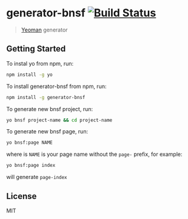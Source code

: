 # generator-bnsf [![Build Status](https://secure.travis-ci.org/apsavin/generator-bnsf.png?branch=master)](https://travis-ci.org/apsavin/generator-bnsf)

> [Yeoman](http://yeoman.io) generator


## Getting Started

To instal yo from npm, run:

```bash
npm install -g yo
```

To install generator-bnsf from npm, run:

```bash
npm install -g generator-bnsf
```

To generate new bnsf project, run:

```bash
yo bnsf project-name && cd project-name
```

To generate new bnsf page, run:

```bash
yo bnsf:page NAME
```

where is `NAME` is your page name without the `page-` prefix, for example:

```bash
yo bnsf:page index
```

will generate `page-index`

## License

MIT
